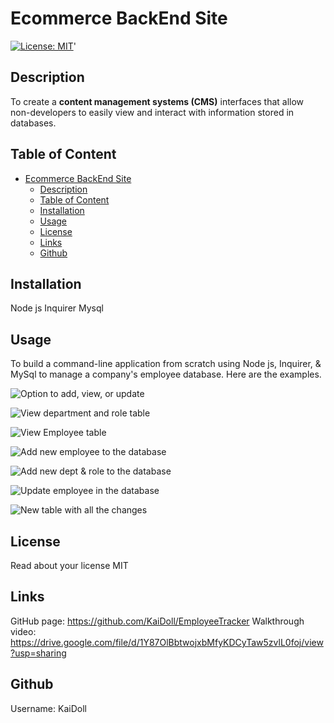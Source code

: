 # Ecommerce BackEnd Site
  [![License: MIT](https://img.shields.io/badge/License-MIT-yellow.svg)](https://opensource.org/licenses/MIT)'

  ## Description

 To create a **content management systems (CMS)** interfaces that allow non-developers to easily view and interact with information stored in databases.

  ## Table of Content 
- [Ecommerce BackEnd Site](#ecommerce-backend-site)
  - [Description](#description)
  - [Table of Content](#table-of-content)
  - [Installation](#installation)
  - [Usage](#usage)
  - [License](#license)
  - [Links](#links)
  - [Github](#github)
  
## Installation
Node js
Inquirer
Mysql

## Usage 
To build a command-line application from scratch using Node js, Inquirer, & MySql to manage a company's employee database. Here are the examples. 

![Option to add, view, or update](image.png)

![View department and role table](image-1.png)

![View Employee table](image-2.png)

![Add new employee to the database](image-3.png)

![Add new dept & role to the database](image-4.png)

![Update employee in the database](image-5.png)

![New table with all the changes](image-6.png)
## License
  
Read about your license MIT

 ## Links 
GitHub page: https://github.com/KaiDoll/EmployeeTracker 
Walkthrough video: https://drive.google.com/file/d/1Y87OlBbtwojxbMfyKDCyTaw5zvlL0foj/view?usp=sharing  

 ## Github 
Username: KaiDoll